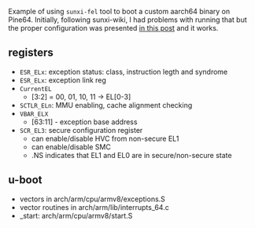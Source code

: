 Example of using `sunxi-fel` tool to boot a custom aarch64 binary on Pine64. Initially, following sunxi-wiki, I had problems with running that but the proper configuration was presented [in this post](https://stackoverflow.com/questions/50120446/allwinner-a64-switch-from-aarch32-to-aarch64-by-warm-reset#answer-50165786) and it works.

registers
-------------------------------------------------------------------------------
* `ESR_ELx`: exception status: class, instruction legth and syndrome
* `ESR_ELx`: exception link reg
* `CurrentEL`
    - [3:2] = 00, 01, 10, 11 -> EL[0-3]
* `SCTLR_ELn`: MMU enabling, cache alignment checking
* `VBAR_ELX`
    - [63:11] - exception base address
* `SCR_EL3`: secure configuration register
    - can enable/disable HVC from non-secure EL1
    - can enable/disable SMC
    - .NS indicates that EL1 and EL0 are in secure/non-secure state


u-boot
-------------------------------------------------------------------------------

* vectors in arch/arm/cpu/armv8/exceptions.S
* vector routines in arch/arm/lib/interrupts_64.c
* _start: arch/arm/cpu/armv8/start.S
